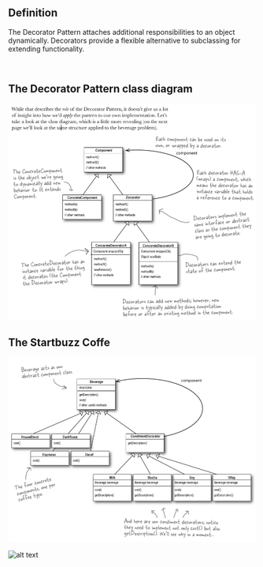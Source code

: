 <h2>Definition</h2>

The Decorator Pattern attaches additional responsibilities to an object dynamically. Decorators provide a flexible alternative to subclassing for extending functionality.

<br />

<h2>The Decorator Pattern class diagram</h2>

![alt text](https://github.com/vegasuay/DesignPatterns/blob/master/DecoratorPattern/diagram1.PNG)

<h2>The Startbuzz Coffe</h2>

![alt text](https://github.com/vegasuay/DesignPatterns/blob/master/DecoratorPattern/diagram2.PNG)

![alt text](https://github.com/vegasuay/DesignPatterns/blob/master/DecoratorPattern/diagram3.PNG)
